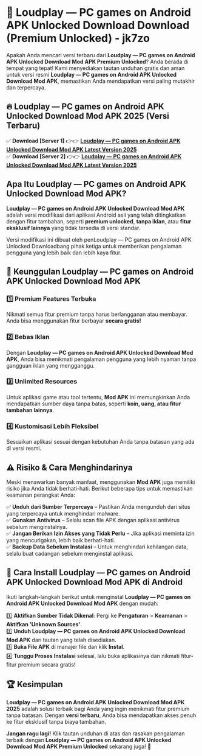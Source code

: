 # 🎯 Loudplay — PC games on Android APK Unlocked Download  Download (Premium Unlocked) -  jk7zo

Apakah Anda mencari versi terbaru dari **Loudplay — PC games on Android APK Unlocked Download Mod APK Premium Unlocked**? Anda berada di tempat yang tepat! Kami menyediakan tautan unduhan gratis dan aman untuk versi resmi **Loudplay — PC games on Android APK Unlocked Download Mod APK**, memastikan Anda mendapatkan versi paling mutakhir dan terpercaya.

## 🔥 Loudplay — PC games on Android APK Unlocked Download Mod APK 2025 (Versi Terbaru)

✅ **Download [Server 1]** 👉👉 [**Loudplay — PC games on Android APK Unlocked Download Mod APK Latest Version 2025**](https://momento.my/?title=Loudplay_—_PC_games_on_Android_APK_Unlocked_Download)  
✅ **Download [Server 2]** 👉👉 [**Loudplay — PC games on Android APK Unlocked Download Mod APK Latest Version 2025**](https://momento.my/?title=Loudplay_—_PC_games_on_Android_APK_Unlocked_Download)  

## Apa Itu Loudplay — PC games on Android APK Unlocked Download Mod APK?

**Loudplay — PC games on Android APK Unlocked Download Mod APK** adalah versi modifikasi dari aplikasi Android asli yang telah ditingkatkan dengan fitur tambahan, seperti **premium unlocked**, **tanpa iklan**, atau **fitur eksklusif lainnya** yang tidak tersedia di versi standar.

Versi modifikasi ini dibuat oleh penLoudplay — PC games on Android APK Unlocked Downloadbang pihak ketiga untuk memberikan pengalaman pengguna yang lebih baik dan lebih kaya fitur.

## 🎯 Keunggulan Loudplay — PC games on Android APK Unlocked Download Mod APK

### 1️⃣ Premium Features Terbuka
Nikmati semua fitur premium tanpa harus berlangganan atau membayar. Anda bisa menggunakan fitur berbayar **secara gratis!**

### 2️⃣ Bebas Iklan
Dengan **Loudplay — PC games on Android APK Unlocked Download Mod APK**, Anda bisa menikmati pengalaman pengguna yang lebih nyaman tanpa gangguan iklan yang mengganggu.

### 3️⃣ Unlimited Resources
Untuk aplikasi game atau tool tertentu, **Mod APK** ini memungkinkan Anda mendapatkan sumber daya tanpa batas, seperti **koin, uang, atau fitur tambahan lainnya**.

### 4️⃣ Kustomisasi Lebih Fleksibel
Sesuaikan aplikasi sesuai dengan kebutuhan Anda tanpa batasan yang ada di versi resmi.

## ⚠️ Risiko & Cara Menghindarinya

Meski menawarkan banyak manfaat, menggunakan **Mod APK** juga memiliki risiko jika Anda tidak berhati-hati. Berikut beberapa tips untuk memastikan keamanan perangkat Anda:

✅ **Unduh dari Sumber Terpercaya** – Pastikan Anda mengunduh dari situs yang terpercaya untuk menghindari malware.  
✅ **Gunakan Antivirus** – Selalu scan file APK dengan aplikasi antivirus sebelum menginstalnya.  
✅ **Jangan Berikan Izin Akses yang Tidak Perlu** – Jika aplikasi meminta izin yang mencurigakan, lebih baik berhati-hati.  
✅ **Backup Data Sebelum Instalasi** – Untuk menghindari kehilangan data, selalu buat cadangan sebelum menginstal aplikasi.

## 📌 Cara Install Loudplay — PC games on Android APK Unlocked Download Mod APK di Android

Ikuti langkah-langkah berikut untuk menginstal **Loudplay — PC games on Android APK Unlocked Download Mod APK** dengan mudah:

1️⃣ **Aktifkan Sumber Tidak Dikenal**: Pergi ke **Pengaturan** > **Keamanan** > **Aktifkan 'Unknown Sources'**.  
2️⃣ **Unduh Loudplay — PC games on Android APK Unlocked Download Mod APK** dari tautan yang telah disediakan.  
3️⃣ **Buka File APK** di manajer file dan klik **Instal**.  
4️⃣ **Tunggu Proses Instalasi** selesai, lalu buka aplikasinya dan nikmati fitur-fitur premium secara gratis!

## 🏆 Kesimpulan

**Loudplay — PC games on Android APK Unlocked Download Mod APK 2025** adalah solusi terbaik bagi Anda yang ingin menikmati fitur premium tanpa batasan. Dengan **versi terbaru**, Anda bisa mendapatkan akses penuh ke fitur eksklusif tanpa biaya tambahan.

**Jangan ragu lagi!** Klik tautan unduhan di atas dan rasakan pengalaman terbaik dengan **Loudplay — PC games on Android APK Unlocked Download Mod APK Premium Unlocked** sekarang juga! 🚀
